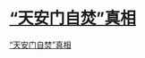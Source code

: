 <h1><b><a href="https://git.io/zf">“天安门自焚”真相</a></b></h1>

<a href="https://git.io/zf">“天安门自焚”真相</a>

